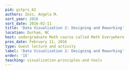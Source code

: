 ```yaml
---
pid: gstprs_62
authors: Zoss, Angela M.
sort_year: 2016
sort_date: 2016-02-11
title: 'Data Visualization 2: Designing and Reworking'
location: Durham, NC
host: undergraduate Math course called Math Everywhere
pres_date: February 11, 2016
type: Guest lecture and activity
label: 'Data Visualization 2: Designing and Reworking'
order: '15'
teaching: visualization-principles-and-tools
---
```

